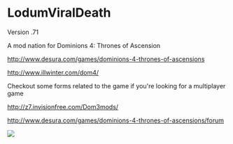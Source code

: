 LodumViralDeath
===============

Version .71

A mod nation for Dominions 4: Thrones of Ascension

http://www.desura.com/games/dominions-4-thrones-of-ascensions

http://www.illwinter.com/dom4/

Checkout some forms related to the game if you're looking for a multiplayer game

http://z7.invisionfree.com/Dom3mods/

http://www.desura.com/games/dominions-4-thrones-of-ascensions/forum

![](https://raw.github.com/Jazzepi/LodumViralDeath/master/LodumViralDeath/lodumsheet.png)
